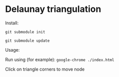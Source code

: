 Delaunay triangulation
======================

Install:

```
git submodule init
```

```
git submodule update
```

Usage:

  Run using (for example): `google-chrome ./index.html`

  Click on triangle corners to move node
